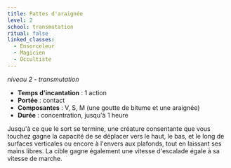```yaml
---
title: Pattes d'araignée
level: 2
school: transmutation
ritual: false
linked_classes:
  - Ensorceleur
  - Magicien
  - Occultiste
---
```

*niveau 2 - transmutation*

- **Temps d'incantation** : 1 action
- **Portée** : contact
- **Composantes** : V, S, M (une goutte de bitume et une araignée)
- **Durée** : concentration, jusqu'à 1 heure

Jusqu'à ce que le sort se termine, une créature consentante que vous touchez gagne la capacité de se déplacer vers le haut, le bas, et le long de surfaces verticales ou encore à l'envers aux plafonds, tout en laissant ses mains libres. La cible gagne également une vitesse d'escalade égale à sa vitesse de marche.